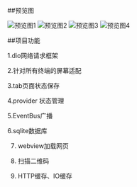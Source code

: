 ##预览图


![预览图1](https://upload-images.jianshu.io/upload_images/3384890-d5795b538851f507.jpg?imageMogr2/auto-orient/strip%7CimageView2/2/w/200)
![预览图2](https://upload-images.jianshu.io/upload_images/3384890-74cfa8a935fbf8a0.jpg?imageMogr2/auto-orient/strip%7CimageView2/2/w/200)
![预览图3](https://upload-images.jianshu.io/upload_images/3384890-735effb931be0bbc.jpg?imageMogr2/auto-orient/strip%7CimageView2/2/w/200)
![预览图4](https://upload-images.jianshu.io/upload_images/3384890-066f0d408ac9edf4.jpg?imageMogr2/auto-orient/strip%7CimageView2/2/w/200)


##项目功能

1.dio网络请求框架

2.针对所有终端的屏幕适配

3.tab页面状态保存 

4.provider 状态管理

5.EventBus广播

6.sqlite数据库

7. webview加载网页

8. 扫描二维码

9. HTTP缓存、IO缓存
